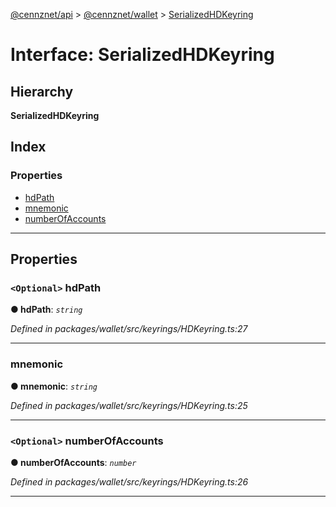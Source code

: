 [@cennznet/api](../README.md) > [@cennznet/wallet](../modules/_cennznet_wallet.md) > [SerializedHDKeyring](../interfaces/_cennznet_wallet.serializedhdkeyring-1.md)

# Interface: SerializedHDKeyring

## Hierarchy

**SerializedHDKeyring**

## Index

### Properties

* [hdPath](_cennznet_wallet.serializedhdkeyring-1.md#hdpath)
* [mnemonic](_cennznet_wallet.serializedhdkeyring-1.md#mnemonic)
* [numberOfAccounts](_cennznet_wallet.serializedhdkeyring-1.md#numberofaccounts)

---

## Properties

<a id="hdpath"></a>

### `<Optional>` hdPath

**● hdPath**: *`string`*

*Defined in packages/wallet/src/keyrings/HDKeyring.ts:27*

___
<a id="mnemonic"></a>

###  mnemonic

**● mnemonic**: *`string`*

*Defined in packages/wallet/src/keyrings/HDKeyring.ts:25*

___
<a id="numberofaccounts"></a>

### `<Optional>` numberOfAccounts

**● numberOfAccounts**: *`number`*

*Defined in packages/wallet/src/keyrings/HDKeyring.ts:26*

___

